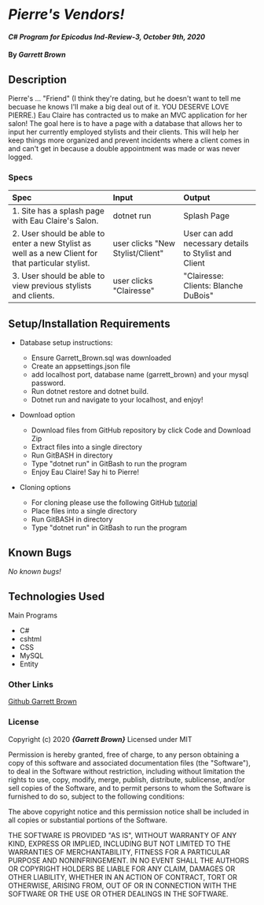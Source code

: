 # _Pierre's Vendors!_

#### _C# Program for Epicodus Ind-Review-3, October 9th, 2020_

#### By _**Garrett Brown**_

## Description

Pierre's ... "Friend" (I think they're dating, but he doesn't want to tell me becuase he knows I'll make a big deal out of it. YOU DESERVE LOVE PIERRE.) Eau Claire has contracted us to make an MVC application for her salon! The goal here is to have a page with a database that allows her to input her currently employed stylists and their clients. This will help her keep things more organized and prevent incidents where a client comes in and can't get in because a double appointment was made or was never logged.

### Specs
| Spec | Input | Output |
| :-------------     | :------------- | :------------- |
|  1. Site has a splash page with Eau Claire's Salon. | dotnet run  |  Splash Page|
|  2. User should be able to enter a new Stylist as well as a new Client for that particular stylist.| user clicks "New Stylist/Client" | User can add necessary details to Stylist and Client |
|  3. User should be able to view previous stylists and clients.| user clicks "Clairesse" | "Clairesse: Clients: Blanche DuBois" |  

## Setup/Installation Requirements

* Database setup instructions:
  * Ensure Garrett_Brown.sql was downloaded
  * Create an appsettings.json file
  * add localhost port, database name (garrett_brown) and your mysql password. 
  * Run dotnet restore and dotnet build.
  * Dotnet run and navigate to your localhost, and enjoy!

* Download option
  * Download files from GitHub repository by click Code and Download Zip
  * Extract files into a single directory 
  * Run GitBASH in directory
  * Type "dotnet run" in GitBash to run the program
  * Enjoy Eau Claire! Say hi to Pierre!

* Cloning options
  * For cloning please use the following GitHub [tutorial](https://docs.github.com/en/enterprise/2.16/user/github/creating-cloning-and-archiving-repositories/cloning-a-repository)
  * Place files into a single directory 
  * Run GitBASH in directory
  * Type "dotnet run" in GitBash to run the program

## Known Bugs
_No known bugs!_

## Technologies Used

Main Programs
* C#
* cshtml
* CSS
* MySQL
* Entity


### Other Links
[Github Garrett Brown](https://github.com/GarrettBrown-dev)


### License

Copyright (c) 2020 **_{Garrett Brown}_**
Licensed under MIT

Permission is hereby granted, free of charge, to any person obtaining a copy
of this software and associated documentation files (the "Software"), to deal
in the Software without restriction, including without limitation the rights
to use, copy, modify, merge, publish, distribute, sublicense, and/or sell
copies of the Software, and to permit persons to whom the Software is
furnished to do so, subject to the following conditions:

The above copyright notice and this permission notice shall be included in all
copies or substantial portions of the Software.

THE SOFTWARE IS PROVIDED "AS IS", WITHOUT WARRANTY OF ANY KIND, EXPRESS OR
IMPLIED, INCLUDING BUT NOT LIMITED TO THE WARRANTIES OF MERCHANTABILITY,
FITNESS FOR A PARTICULAR PURPOSE AND NONINFRINGEMENT. IN NO EVENT SHALL THE
AUTHORS OR COPYRIGHT HOLDERS BE LIABLE FOR ANY CLAIM, DAMAGES OR OTHER
LIABILITY, WHETHER IN AN ACTION OF CONTRACT, TORT OR OTHERWISE, ARISING FROM,
OUT OF OR IN CONNECTION WITH THE SOFTWARE OR THE USE OR OTHER DEALINGS IN THE
SOFTWARE.